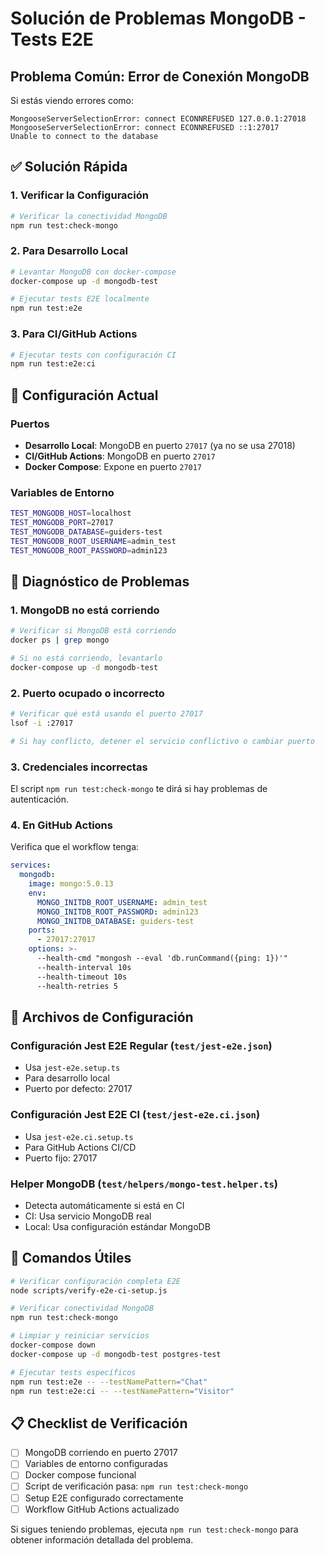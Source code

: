 # Solución de Problemas MongoDB - Tests E2E

## Problema Común: Error de Conexión MongoDB

Si estás viendo errores como:
```
MongooseServerSelectionError: connect ECONNREFUSED 127.0.0.1:27018
MongooseServerSelectionError: connect ECONNREFUSED ::1:27017
Unable to connect to the database
```

## ✅ Solución Rápida

### 1. Verificar la Configuración
```bash
# Verificar la conectividad MongoDB
npm run test:check-mongo
```

### 2. Para Desarrollo Local
```bash
# Levantar MongoDB con docker-compose
docker-compose up -d mongodb-test

# Ejecutar tests E2E localmente
npm run test:e2e
```

### 3. Para CI/GitHub Actions
```bash
# Ejecutar tests con configuración CI
npm run test:e2e:ci
```

## 🔧 Configuración Actual

### Puertos
- **Desarrollo Local**: MongoDB en puerto `27017` (ya no se usa 27018)
- **CI/GitHub Actions**: MongoDB en puerto `27017`
- **Docker Compose**: Expone en puerto `27017`

### Variables de Entorno
```bash
TEST_MONGODB_HOST=localhost
TEST_MONGODB_PORT=27017
TEST_MONGODB_DATABASE=guiders-test
TEST_MONGODB_ROOT_USERNAME=admin_test
TEST_MONGODB_ROOT_PASSWORD=admin123
```

## 🐛 Diagnóstico de Problemas

### 1. MongoDB no está corriendo
```bash
# Verificar si MongoDB está corriendo
docker ps | grep mongo

# Si no está corriendo, levantarlo
docker-compose up -d mongodb-test
```

### 2. Puerto ocupado o incorrecto
```bash
# Verificar qué está usando el puerto 27017
lsof -i :27017

# Si hay conflicto, detener el servicio conflictivo o cambiar puerto
```

### 3. Credenciales incorrectas
El script `npm run test:check-mongo` te dirá si hay problemas de autenticación.

### 4. En GitHub Actions
Verifica que el workflow tenga:
```yaml
services:
  mongodb:
    image: mongo:5.0.13
    env:
      MONGO_INITDB_ROOT_USERNAME: admin_test
      MONGO_INITDB_ROOT_PASSWORD: admin123
      MONGO_INITDB_DATABASE: guiders-test
    ports:
      - 27017:27017
    options: >-
      --health-cmd "mongosh --eval 'db.runCommand({ping: 1})'"
      --health-interval 10s
      --health-timeout 10s
      --health-retries 5
```

## 📁 Archivos de Configuración

### Configuración Jest E2E Regular (`test/jest-e2e.json`)
- Usa `jest-e2e.setup.ts`
- Para desarrollo local
- Puerto por defecto: 27017

### Configuración Jest E2E CI (`test/jest-e2e.ci.json`)
- Usa `jest-e2e.ci.setup.ts`
- Para GitHub Actions CI/CD
- Puerto fijo: 27017

### Helper MongoDB (`test/helpers/mongo-test.helper.ts`)
- Detecta automáticamente si está en CI
- CI: Usa servicio MongoDB real
- Local: Usa configuración estándar MongoDB

## 🚀 Comandos Útiles

```bash
# Verificar configuración completa E2E
node scripts/verify-e2e-ci-setup.js

# Verificar conectividad MongoDB
npm run test:check-mongo

# Limpiar y reiniciar servicios
docker-compose down
docker-compose up -d mongodb-test postgres-test

# Ejecutar tests específicos
npm run test:e2e -- --testNamePattern="Chat"
npm run test:e2e:ci -- --testNamePattern="Visitor"
```

## 📋 Checklist de Verificación

- [ ] MongoDB corriendo en puerto 27017
- [ ] Variables de entorno configuradas
- [ ] Docker compose funcional
- [ ] Script de verificación pasa: `npm run test:check-mongo`
- [ ] Setup E2E configurado correctamente
- [ ] Workflow GitHub Actions actualizado

Si sigues teniendo problemas, ejecuta `npm run test:check-mongo` para obtener información detallada del problema.